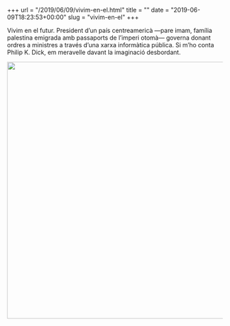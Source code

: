 +++
url = "/2019/06/09/vivim-en-el.html"
title = ""
date = "2019-06-09T18:23:53+00:00"
slug = "vivim-en-el"
+++

Vivim en el futur. President d’un país centreamericà —pare imam, família palestina emigrada amb passaports de l’imperi otomà— governa donant ordres a ministres a través d’una xarxa informàtica pública. Si m’ho conta Philip K. Dick, em meravelle davant la imaginació desbordant.

<img src="/uploads/2019/b9ccb88a41.jpg" width="600" height="600" alt="" />
